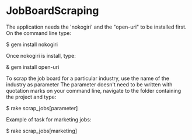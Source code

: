 # JobBoardScraping

The application needs the 'nokogiri' and the "open-uri" to be installed first.
On the command line type:

$ gem install nokogiri

Once nokogiri is install, type:

& gem install open-uri


To scrap the job board for a particular industry, use the name of the industry as parameter
The parameter doesn't need to be written with quotation marks
on your command line, navigate to the folder containing the project and type:

$ rake scrap_jobs[parameter]



Example of task for marketing jobs:

$ rake scrap_jobs[marketing]
